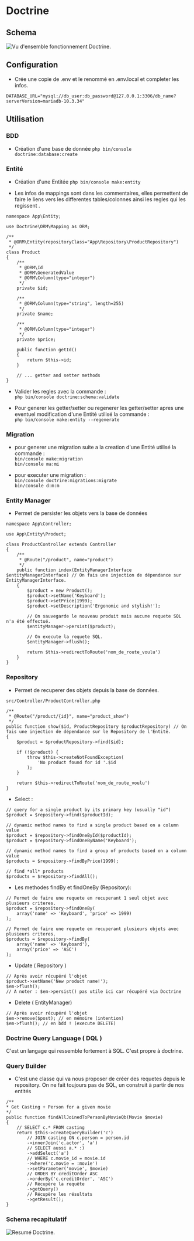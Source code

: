 Doctrine 
==========

## Schema

![Vu d'ensemble fonctionnement Doctrine](/images/doctrine-orm.png "Vu d'ensemble fonctionnement Doctrine").


## Configuration 

- Crée une copie de .env et le renommé en .env.local et completer les infos.

```DATABASE_URL="mysql://db_user:db_password@127.0.0.1:3306/db_name?serverVersion=mariadb-10.3.34"```

## Utilisation

### BDD

- Création d'une base de donnée 
```php bin/console doctrine:database:create```

### Entité

- Création d'une Entitée
```php bin/console make:entity```

- Les infos de mappings sont dans les commentaires, elles permettent de faire le liens vers les differentes tables/colonnes ainsi les regles qui les regissent .

```
namespace App\Entity;

use Doctrine\ORM\Mapping as ORM;

/**
 * @ORM\Entity(repositoryClass="App\Repository\ProductRepository")
 */
class Product
{
    /**
     * @ORM\Id
     * @ORM\GeneratedValue
     * @ORM\Column(type="integer")
     */
    private $id;

    /**
     * @ORM\Column(type="string", length=255)
     */
    private $name;

    /**
     * @ORM\Column(type="integer")
     */
    private $price;

    public function getId()
    {
        return $this->id;
    }

    // ... getter and setter methods
}
```

- Valider les regles avec la commande :</br>
``` php bin/console doctrine:schema:validate ```

- Pour generer les getter/setter ou regenerer les getter/setter apres une eventuel modification d'une Entité utilisé la commande :</br>
``` php bin/console make:entity --regenerate ```

### Migration 

- pour generer une migration suite a la creation d'une Entité utilisé la commande :</br>
```bin/console make:migration```</br>
```bin/console ma:mi```

- pour executer une migration : </br>
```bin/console doctrine:migrations:migrate```</br>
```bin/console d:m:m```

### Entity Manager

- Permet de persister les objets vers la base de données

```
namespace App\Controller;

use App\Entity\Product;

class ProductController extends Controller
{
    /**
     * @Route("/product", name="product")
     */ 
    public function index(EntityManagerInterface $entityManagerInterface) // On fais une injection de dépendance sur EntityManagerInterface.
    {
        $product = new Product();
        $product->setName('Keyboard');
        $product->setPrice(1999);
        $product->setDescription('Ergonomic and stylish!');

        // On sauvegarde le nouveau produit mais aucune requete SQL n'a été effectué.
        $entityManager->persist($product);

        // On execute la requete SQL.
        $entityManager->flush();

        return $this->redirectToRoute('nom_de_route_voulu')
    }
}
```

### Repository

- Permet de recuperer des objets depuis la base de données.

```
src/Controller/ProductController.php

/**
 * @Route("/product/{id}", name="product_show")
 */
public function show($id, ProductRepository $productRepository) // On fais une injection de dépendance sur le Repository de l'Entité.
{
    $product = $productRepository->find($id);

    if (!$product) {
        throw $this->createNotFoundException(
            'No product found for id '.$id
        );
    }

    return $this->redirectToRoute('nom_de_route_voulu')
}
```

- Select : 

```
// query for a single product by its primary key (usually "id")
$product = $repository->find($productId);

// dynamic method names to find a single product based on a column value
$product = $repository->findOneById($productId);
$product = $repository->findOneByName('Keyboard');

// dynamic method names to find a group of products based on a column value
$products = $repository->findByPrice(1999);

// find *all* products
$products = $repository->findAll();
```

- Les methodes findBy et findOneBy (Repository): 
```
// Permet de faire une requete en recuperant 1 seul objet avec plusieurs criteres.
$product = $repository->findOneBy(
    array('name' => 'Keyboard', 'price' => 1999)
);

// Permet de faire une requete en recuperant plusieurs objets avec plusieurs criteres.
$products = $repository->findBy(
    array('name' => 'Keyboard'),
    array('price' => 'ASC')
);
```

- Update ( Repository )

```
// Après avoir récupéré l'objet
$product->setName('New product name!');
$em->flush();
// A noter : $em->persist() pas utile ici car récupéré via Doctrine
```

- Delete ( EntityManager)

```
// Après avoir récupéré l'objet
$em->remove($post); // en mémoire (intention)
$em->flush(); // en bdd ! (execute DELETE)
```


### Doctrine Query Language ( DQL )

C'est un langage qui ressemble fortement à SQL. C'est propre à doctrine.

### Query Builder 

- C'est une classe qui va nous proposer de créer des requetes depuis le repository. On ne fait toujours pas de SQL, un construit à partir de nos entités

```
/**
* Get Casting + Person for a given movie
*/
public function findAllJoinedToPersonByMovieQb(Movie $movie)
{
    // SELECT c.* FROM casting
    return $this->createQueryBuilder('c')
        // JOIN casting ON c.person = person.id
        ->innerJoin('c.actor', 'a')
        // SELECT aussi a.* :)
        ->addSelect('a')
        // WHERE c.movie_id = movie.id
        ->where('c.movie = :movie')
        ->setParameter('movie', $movie)
        // ORDER BY creditOrder ASC
        ->orderBy('c.creditOrder', 'ASC')
        // Récupère la requête
        ->getQuery()
        // Récupère les résultats
        ->getResult();
}
```

### Schema recapitulatif 

![Resumé Doctrine](/images/doctrine-symfony.png "Resumé Doctrine").
